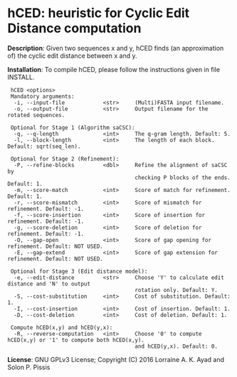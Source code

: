 hCED: heuristic for Cyclic Edit Distance computation
===

<b>Description</b>: Given two sequences x and y, hCED finds (an approximation of) the cyclic edit 
distance between x and y.

<b>Installation</b>: To compile hCED, please follow the instructions given in file INSTALL.
```
 hCED <options>
 Mandatory arguments:
  -i, --input-file            <str>     (Multi)FASTA input filename.
  -o, --output-file           <str>     Output filename for the rotated sequences.

 Optional for Stage 1 (Algorithm saCSC):
  -q, --q-length              <int>     The q-gram length. Default: 5.
  -l, --block-length          <int>     The length of each block. Default: sqrt(seq_len).

 Optional for Stage 2 (Refinement):
  -P, --refine-blocks         <dbl>     Refine the alignment of saCSC by
                                        checking P blocks of the ends. Default: 1.
  -m, --score-match           <int>     Score of match for refinement. Default: 1.
  -r, --score-mismatch        <int>     Score of mismatch for refinement. Default: -1.
  -f, --score-insertion       <int>     Score of insertion for refinement. Default: -1.
  -g, --score-deletion        <int>     Score of deletion for refinement. Default: -1.
  -O, --gap-open              <int>     Score of gap opening for refinement. Default: NOT USED.
  -E, --gap-extend            <int>     Score of gap extension for refinement. Default: NOT USED.

 Optional for Stage 3 (Edit distance model):
  -e, --edit-distance         <str>     Choose 'Y' to calculate edit distance and 'N' to output
                                        rotation only. Default: Y.
  -S, --cost-substitution     <int>     Cost of substitution. Default: 1.
  -I, --cost-insertion        <int>     Cost of insertion. Default: 1.
  -D, --cost-deletion         <int>     Cost of deletion. Default: 1.

 Compute hCED(x,y) and hCED(y,x):
  -R, --reverse-computation   <int>     Choose '0' to compute hCED(x,y) or '1' to compute both hCED(x,y). 
                                        and hCED(y,x). Default: 0. 
```
<b>License</b>: GNU GPLv3 License; Copyright (C) 2016 Lorraine A. K. Ayad and Solon P. Pissis
